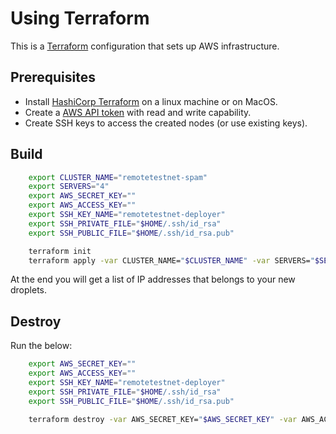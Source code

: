 Using Terraform
===============

This is a [Terraform](https://www.terraform.io/) configuration that sets up AWS infrastructure.

Prerequisites
-------------

- Install [HashiCorp Terraform](https://www.terraform.io) on a linux machine or on MacOS.
- Create a [AWS API token](https://console.aws.amazon.com/iam/home) with read and write capability.
- Create SSH keys to access the created nodes (or use existing keys).

Build
-----

```sh
    export CLUSTER_NAME="remotetestnet-spam"
    export SERVERS="4"
    export AWS_SECRET_KEY=""
    export AWS_ACCESS_KEY=""
    export SSH_KEY_NAME="remotetestnet-deployer"
    export SSH_PRIVATE_FILE="$HOME/.ssh/id_rsa"
    export SSH_PUBLIC_FILE="$HOME/.ssh/id_rsa.pub"

    terraform init
    terraform apply -var CLUSTER_NAME="$CLUSTER_NAME" -var SERVERS="$SERVERS" -var AWS_SECRET_KEY="$AWS_SECRET_KEY" -var AWS_ACCESS_KEY="$AWS_ACCESS_KEY" -var SSH_KEY_NAME="$SSH_KEY_NAME" -var SSH_PRIVATE_FILE="$SSH_PRIVATE_FILE" -var SSH_PUBLIC_FILE="$SSH_PUBLIC_FILE"
```

At the end you will get a list of IP addresses that belongs to your new droplets.

Destroy
-------

Run the below:

```sh
    export AWS_SECRET_KEY=""
    export AWS_ACCESS_KEY=""
    export SSH_KEY_NAME="remotetestnet-deployer"
    export SSH_PRIVATE_FILE="$HOME/.ssh/id_rsa"
    export SSH_PUBLIC_FILE="$HOME/.ssh/id_rsa.pub"

    terraform destroy -var AWS_SECRET_KEY="$AWS_SECRET_KEY" -var AWS_ACCESS_KEY="$AWS_ACCESS_KEY" -var SSH_KEY_NAME="$SSH_KEY_NAME" -var SSH_PRIVATE_FILE="$SSH_PRIVATE_FILE" -var SSH_PUBLIC_FILE="$SSH_PUBLIC_FILE"
```
